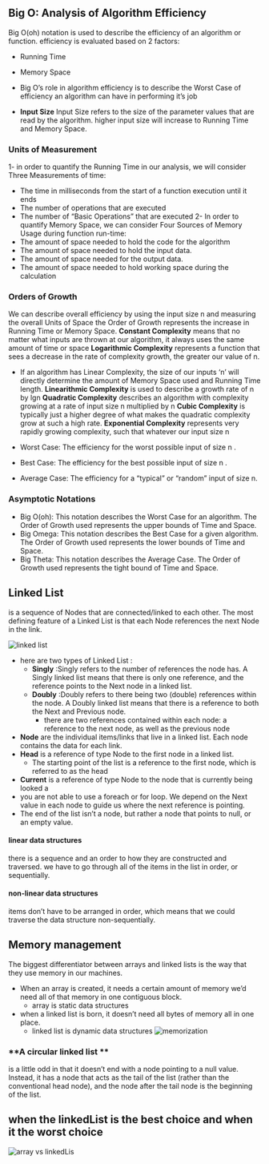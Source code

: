 ## Big O: Analysis of Algorithm Efficiency
Big O(oh) notation is used to describe the efficiency of an algorithm or function. 
efficiency is evaluated based on 2 factors:
  - Running Time
  - Memory Space
- Big O’s role in algorithm efficiency is to describe the Worst Case of efficiency an algorithm can have in performing it’s job

- **Input Size**
Input Size refers to the size of the parameter values that are read by the algorithm.
higher input size will increase to Running Time and Memory Space.

### **Units of Measurement**
1- in order to quantify the Running Time in our analysis, we will consider Three Measurements of time:
  - The time in milliseconds from the start of a function execution until it ends
  - The number of operations that are executed
  - The number of “Basic Operations” that are executed
2- In order to quantify Memory Space, we can consider Four Sources of Memory Usage during function run-time:
  - The amount of space needed to hold the code for the algorithm
  - The amount of space needed to hold the input data.
  - The amount of space needed for the output data.
  - The amount of space needed to hold working space during the calculation

### Orders of Growth
We can describe overall efficiency by using the input size n and measuring the overall Units of Space the Order of Growth represents the increase in Running Time or Memory Space.
**Constant Complexity** means that no matter what inputs are thrown at our algorithm, it always uses the same amount of time or space
**Logarithmic Complexity** represents a function that sees a decrease in the rate of complexity growth, the greater our value of n.
- If an algorithm has Linear Complexity, the size of our inputs ‘n’ will directly determine the amount of Memory Space used and Running Time length. 
**Linearithmic Complexity** is used to describe a growth rate of n by lgn
**Quadratic Complexity** describes an algorithm with complexity growing at a rate of input size n multiplied by n
**Cubic Complexity** is typically just a higher degree of what makes the quadratic complexity grow at such a high rate.
**Exponential Complexity** represents very rapidly growing complexity, such that whatever our input size n

- Worst Case: The efficiency for the worst possible input of size n .
- Best Case: The efficiency for the best possible input of size n .
- Average Case: The efficiency for a “typical” or “random” input of size n.

### Asymptotic Notations
  - Big O(oh): This notation describes the Worst Case for an algorithm. The Order of Growth used represents the upper bounds of Time and Space.
  - Big Omega: This notation describes the Best Case for a given algorithm. The Order of Growth used represents the lower bounds of Time and Space.
  - Big Theta: This notation describes the Average Case. The Order of Growth used represents the tight bound of Time and Space.

## Linked List 
is a sequence of Nodes that are connected/linked to each other. The most defining feature of a Linked List is that each Node references the next Node in the link.

![linked list](https://media.geeksforgeeks.org/wp-content/cdn-uploads/gq/2013/03/Linkedlist.png)

- here are two types of Linked List :
  - **Singly** :Singly refers to the number of references the node has. A Singly linked list means that there is only one reference, and the reference points to the Next node in a linked list. 
  - **Doubly** :Doubly refers to there being two (double) references within the node. A Doubly linked list means that there is a reference to both the Next and Previous node.
     - there are two references contained within each node: a reference to the next node, as well as the previous node
- **Node** are the individual items/links that live in a linked list. Each node contains the data for each link.
- **Head** is a reference of type Node to the first node in a linked list.
  - The starting point of the list is a reference to the first node, which is referred to as the head
- **Current** is a reference of type Node to the node that is currently being looked a
- you are not able to use a foreach or for loop. We depend on the Next value in each node to guide us where the next reference is pointing. 
- The end of the list isn’t a node, but rather a node that points to null, or an empty value.
#### **linear data structures** 
there is a sequence and an order to how they are constructed and traversed.
we have to go through all of the items in the list in order, or sequentially.

#### **non-linear data structures** 
items don’t have to be arranged in order, which means that we could traverse the data structure non-sequentially.

## Memory management
The biggest differentiator between arrays and linked lists is the way that they use memory in our machines.
- When an array is created, it needs a certain amount of memory we’d need all of that memory in one contiguous block.
  - array is static data structures
- when a linked list is born, it doesn’t need all bytes of memory all in one place.
  - linked list is dynamic data structures
![memorization](https://miro.medium.com/max/875/1*G43FVT5xJ1n1QDKVNZUxXQ.jpeg)  

### **A circular linked list **
is a little odd in that it doesn’t end with a node pointing to a null value. Instead, it has a node that acts as the tail of the list (rather than the conventional head node), and the node after the tail node is the beginning of the list. 

## when the linkedList is the best choice and when it the worst choice
![array vs linkedLis](https://miro.medium.com/max/875/1*cUehR5S18XSoVLaPNfNzlA.jpeg)












